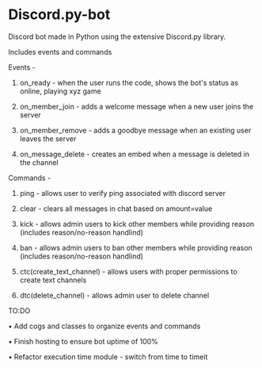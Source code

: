 # Discord.py-bot
Discord bot made in Python using the extensive Discord.py library.

Includes events and commands

Events - 
1. on_ready - when the user runs the code, shows the bot's status as online, playing xyz game

2. on_member_join - adds a welcome message when a new user joins the server

3. on_member_remove - adds a goodbye message when an existing user leaves the server

4. on_message_delete - creates an embed when a message is deleted in the channel



Commands - 
1. ping - allows user to verify ping associated with discord server

2. clear - clears all messages in chat based on amount=value

3. kick - allows admin users to kick other members while providing reason (includes reason/no-reason handlind)

4. ban - allows admin users to ban other members while providing reason (includes reason/no-reason handlind)

5. ctc(create_text_channel) - allows users with proper permissions to create text channels

6. dtc(delete_channel) - allows admin user to delete channel



TO:DO

• Add cogs and classes to organize events and commands 

• Finish hosting to ensure bot uptime of 100%

• Refactor execution time module - switch from time to timeit
